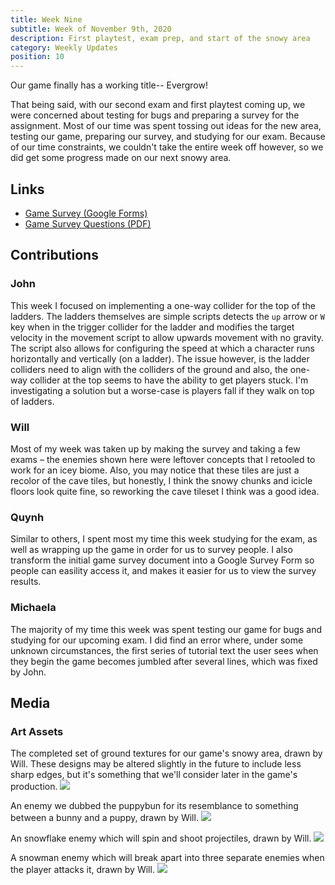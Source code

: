 ```yaml
---
title: Week Nine
subtitle: Week of November 9th, 2020
description: First playtest, exam prep, and start of the snowy area
category: Weekly Updates
position: 10
---
```


Our game finally has a working title-- Evergrow!

That being said, with our second exam and first playtest coming up, we were concerned about testing for bugs and preparing a survey for the assignment. Most of our time was spent tossing out ideas for the new area, testing our game, preparing our survey, and studying for our exam. Because of our time constraints, we couldn't take the entire week off however, so we did get some progress made on our next snowy area.

## Links
- [Game Survey (Google Forms)](https://forms.gle/Tf84SpSxmnmzMyUF6)
- [Game Survey Questions (PDF)](./media/week-9/game-survey.pdf)

## Contributions

### John

This week I focused on implementing a one-way collider for the top of the ladders. The ladders themselves are simple scripts detects the `up` arrow or `W` key when in the trigger collider for the ladder and modifies the target velocity in the movement script to allow upwards movement with no gravity. The script also allows for configuring the speed at which a character runs horizontally and vertically (on a ladder). The issue however, is the ladder colliders need to align with the colliders of the ground and also, the one-way collider at the top seems to have the ability to get players stuck. I'm investigating a solution but a worse-case is players fall if they walk on top of ladders.

### Will
Most of my week was taken up by making the survey and taking a few exams – the enemies shown here were leftover concepts that I retooled to work for an icey biome. Also, you may notice that these tiles are just a recolor of the cave tiles, but honestly, I think the snowy chunks and icicle floors look quite fine, so reworking the cave tileset I think was a good idea.
### Quynh
Similar to others, I spent most my time this week studying for the exam, as well as wrapping up the game in order for us to survey people. I also transform the initial game survey document into a Google Survey Form so people can easility access it, and makes it easier for us to view the survey results. 
### Michaela
The majority of my time this week was spent testing our game for bugs and studying for our upcoming exam. I did find an error where, under some unknown circumstances, the first series of tutorial text the user sees when they begin the game becomes jumbled after several lines, which was fixed by John.

## Media

### Art Assets
The completed set of ground textures for our game's snowy area, drawn by Will. These designs may be altered slightly in the future to include less sharp edges, but it's something that we'll consider later in the game's production.
<img src="./media/week-9/ice-tiles.png" />

An enemy we dubbed the puppybun for its resemblance to something between a bunny and a puppy, drawn by Will.
<img src="./media/week-9/puppybun.png" />

An snowflake enemy which will spin and shoot projectiles, drawn by Will.
<img src="./media/week-9/snowflake.png" />

A snowman enemy which will break apart into three separate enemies when the player attacks it, drawn by Will.
<img src="./media/week-9/snowman-parts.png" />
